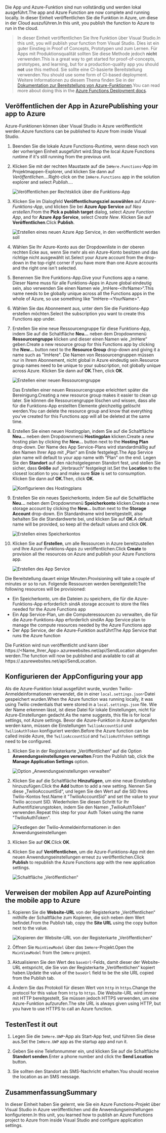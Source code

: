 <span data-ttu-id="2bf61-101">Die App und Azure-Funktion sind nun vollständig und werden lokal ausgeführt.</span><span class="sxs-lookup"><span data-stu-id="2bf61-101">The app and Azure Function are now complete and running locally.</span></span> <span data-ttu-id="2bf61-102">In dieser Einheit veröffentlichen Sie die Funktion in Azure, um diese in der Cloud auszuführen.</span><span class="sxs-lookup"><span data-stu-id="2bf61-102">In this unit, you publish the function to Azure to run in the cloud.</span></span>

> <span data-ttu-id="2bf61-103">In dieser Einheit veröffentlichen Sie Ihre Funktion über Visual Studio.</span><span class="sxs-lookup"><span data-stu-id="2bf61-103">In this unit, you will publish your function from Visual Studio.</span></span> <span data-ttu-id="2bf61-104">Dies ist ein guter Einstieg in Proof of Concepts, Prototypen und zum Lernen. Für Apps mit Produktionsqualität sollten Sie diese Methode jedoch **nicht** verwenden.</span><span class="sxs-lookup"><span data-stu-id="2bf61-104">This is a great way to get started for proof-of-concepts, prototypes, and learning, but for a production-quality app you should **not** use this method.</span></span> <span data-ttu-id="2bf61-105">Sie sollte eine CI-basierte Bereitstellung verwenden.</span><span class="sxs-lookup"><span data-stu-id="2bf61-105">You should use some form of CI-based deployment.</span></span> <span data-ttu-id="2bf61-106">Weitere Informationen zu diesem Thema finden Sie in der [Dokumentation zur Bereitstellung von Azure-Funktionen](https://docs.microsoft.com/azure/azure-functions/functions-continuous-deployment).</span><span class="sxs-lookup"><span data-stu-id="2bf61-106">You can read more about doing this in the [Azure Functions Deployment docs](https://docs.microsoft.com/azure/azure-functions/functions-continuous-deployment).</span></span>
>
## <a name="publishing-your-app-to-azure"></a><span data-ttu-id="2bf61-107">Veröffentlichen der App in Azure</span><span class="sxs-lookup"><span data-stu-id="2bf61-107">Publishing your app to Azure</span></span>

<span data-ttu-id="2bf61-108">Azure-Funktionen können über Visual Studio in Azure veröffentlicht werden.</span><span class="sxs-lookup"><span data-stu-id="2bf61-108">Azure functions can be published to Azure from inside Visual Studio.</span></span>

1. <span data-ttu-id="2bf61-109">Beenden Sie die lokale Azure Functions-Runtime, wenn diese noch von der vorherigen Einheit ausgeführt wird.</span><span class="sxs-lookup"><span data-stu-id="2bf61-109">Stop the local Azure Functions runtime if it's still running from the previous unit.</span></span>

2. <span data-ttu-id="2bf61-110">Klicken Sie mit der rechten Maustaste auf die `ImHere.Functions`-App im Projektmappen-Explorer, und klicken Sie dann auf *Veröffentlichen...*.</span><span class="sxs-lookup"><span data-stu-id="2bf61-110">Right-click on the `ImHere.Functions` app in the solution explorer and select *Publish...*.</span></span>

    ![Veröffentlichen per Rechtsklick über die Funktions-App](../media-drafts/8-right-click-publish.png)

3. <span data-ttu-id="2bf61-112">Klicken Sie im Dialogfeld **Veröffentlichungsziel auswählen** auf *Azure-Funktions-App*, und klicken Sie bei **Azure App Service** auf *Neu erstellen*.</span><span class="sxs-lookup"><span data-stu-id="2bf61-112">From the **Pick a publish target** dialog, select *Azure Function App*, and for **Azure App Service**, select *Create New*.</span></span> <span data-ttu-id="2bf61-113">Klicken Sie auf **Veröffentlichen**.</span><span class="sxs-lookup"><span data-stu-id="2bf61-113">Click **Publish**.</span></span>

    ![Erstellen eines neuen Azure App Service, in den veröffentlicht werden soll](../media-drafts/8-pick-publish-target.png)

4. <span data-ttu-id="2bf61-115">Wählen Sie Ihr Azure-Konto aus der Dropdownliste in der oberen rechten Ecke aus, wenn Sie mehr als ein Azure-Konto besitzen und das richtige nicht ausgewählt ist.</span><span class="sxs-lookup"><span data-stu-id="2bf61-115">Select your Azure account from the drop-down in the top-right corner if you have more than one Azure accounts and the right one isn't selected.</span></span>

5. <span data-ttu-id="2bf61-116">Benennen Sie Ihre Funktions-App.</span><span class="sxs-lookup"><span data-stu-id="2bf61-116">Give your Functions app a name.</span></span> <span data-ttu-id="2bf61-117">Dieser Name muss für alle Funktions-Apps in Azure global eindeutig sein, also verwenden Sie einen Namen wie „ImHere-\<IhrName\>“.</span><span class="sxs-lookup"><span data-stu-id="2bf61-117">This name needs to be globally unique across all the Functions apps in the whole of Azure, so use something like "ImHere-\<YourName\>".</span></span>

6. <span data-ttu-id="2bf61-118">Wählen Sie das Abonnement aus, unter dem Sie die Funktions-App erstellen möchten.</span><span class="sxs-lookup"><span data-stu-id="2bf61-118">Select the subscription you want to create this Functions app under.</span></span>

7. <span data-ttu-id="2bf61-119">Erstellen Sie eine neue Ressourcengruppe für diese Funktions-App, indem Sie auf die Schaltfläche **Neu...** neben dem Dropdownmenü **Ressourcengruppe** klicken und dieser einen Namen wie „ImHere“ geben.</span><span class="sxs-lookup"><span data-stu-id="2bf61-119">Create a new resource group for this Functions app by clicking the **New...** button next to the **Resource Group** drop-down and giving it a name such as "ImHere".</span></span> <span data-ttu-id="2bf61-120">Die Namen von Ressourcengruppen müssen nur in Ihrem Abonnement, nicht global in Azure eindeutig sein.</span><span class="sxs-lookup"><span data-stu-id="2bf61-120">Resource group names need to be unique to your subscription, not globally unique across Azure.</span></span> <span data-ttu-id="2bf61-121">Klicken Sie dann auf **OK**.</span><span class="sxs-lookup"><span data-stu-id="2bf61-121">Then, click **OK**.</span></span>

    ![Erstellen einer neuen Ressourcengruppe](../media-drafts/8-create-new-resource-group.png)

   <span data-ttu-id="2bf61-123">Das Erstellen einer neuen Ressourcengruppe erleichtert später die Bereinigung.</span><span class="sxs-lookup"><span data-stu-id="2bf61-123">Creating a new resource group makes it easier to clean up later.</span></span> <span data-ttu-id="2bf61-124">Sie können die Ressourcengruppe löschen und wissen, dass alle für die Funktions-App erstellten Elemente gleichzeitig gelöscht werden.</span><span class="sxs-lookup"><span data-stu-id="2bf61-124">You can delete the resource group and know that everything you've created for this Functions app will all be deleted at the same time.</span></span>

8. <span data-ttu-id="2bf61-125">Erstellen Sie einen neuen Hostingplan, indem Sie auf die Schaltfläche **Neu...** neben dem Dropdownmenü **Hostingplan** klicken.</span><span class="sxs-lookup"><span data-stu-id="2bf61-125">Create a new hosting plan by clicking the **New...** button next to the **Hosting Plan** drop-down.</span></span> <span data-ttu-id="2bf61-126">Der Name des App Service-Plans wird standardmäßig auf den Namen Ihrer App mit „Plan“ am Ende festgelegt.</span><span class="sxs-lookup"><span data-stu-id="2bf61-126">The App Service plan name will default to your app name with "Plan" on the end.</span></span> <span data-ttu-id="2bf61-127">Legen Sie den **Standort** auf den nächstgelegenen Standort fest, und stellen Sie sicher, dass **Größe** auf „Verbrauch“ festgelegt ist.</span><span class="sxs-lookup"><span data-stu-id="2bf61-127">Set the **Location** to the closest location to you and make sure **Size** is set to consumption.</span></span> <span data-ttu-id="2bf61-128">Klicken Sie dann auf **OK**.</span><span class="sxs-lookup"><span data-stu-id="2bf61-128">Then, click **OK**.</span></span>

    ![Konfigurieren des Hostingplans](../media-drafts/8-configure-hosting-plan.png)

9. <span data-ttu-id="2bf61-130">Erstellen Sie ein neues Speicherkonto, indem Sie auf die Schaltfläche **Neu...** neben dem Dropdownmenü **Speicherkonto** klicken.</span><span class="sxs-lookup"><span data-stu-id="2bf61-130">Create a new storage account by clicking the **New...** button next to the **Storage Account** drop-down.</span></span> <span data-ttu-id="2bf61-131">Ein Standardname wird bereitgestellt, also behalten Sie die Standardwerte bei, und klicken Sie auf **OK**.</span><span class="sxs-lookup"><span data-stu-id="2bf61-131">A default name will be provided, so keep all the default values and click **OK**.</span></span>

    ![Erstellen eines Speicherkontos](../media-drafts/8-create-storage-account.png)

10. <span data-ttu-id="2bf61-133">Klicken Sie auf **Erstellen**, um alle Ressourcen in Azure bereitzustellen und Ihre Azure-Funktions-Apps zu veröffentlichen.</span><span class="sxs-lookup"><span data-stu-id="2bf61-133">Click **Create** to provision all the resources on Azure and publish your Azure Functions app.</span></span>

    ![Erstellen des App Service](../media-drafts/8-create-app-service.png)

<span data-ttu-id="2bf61-135">Die Bereitstellung dauert einige Minuten.</span><span class="sxs-lookup"><span data-stu-id="2bf61-135">Provisioning will take a couple of minutes or so to run.</span></span> <span data-ttu-id="2bf61-136">Folgende Ressourcen werden bereitgestellt:</span><span class="sxs-lookup"><span data-stu-id="2bf61-136">The following resources will be provisioned:</span></span>

* <span data-ttu-id="2bf61-137">Ein Speicherkonto, um die Dateien zu speichern, die für die Azure-Funktions-App erforderlich sind</span><span class="sxs-lookup"><span data-stu-id="2bf61-137">A storage account to store the files needed for the Azure Functions app</span></span>
* <span data-ttu-id="2bf61-138">Ein App Service-Plan, um die Computeressourcen zu verwalten, die für die Azure-Funktions-App erforderlich sind</span><span class="sxs-lookup"><span data-stu-id="2bf61-138">An App Service plan to manage the compute resources needed by the Azure Functions app</span></span>
* <span data-ttu-id="2bf61-139">Der App Service, der die Azure-Funktion ausführt</span><span class="sxs-lookup"><span data-stu-id="2bf61-139">The App Service that runs the Azure function</span></span>

<span data-ttu-id="2bf61-140">Die Funktion wird nun veröffentlicht und kann über https://<Name_Ihrer_App>.azurewebsites.net/api/SendLocation abgerufen werden.</span><span class="sxs-lookup"><span data-stu-id="2bf61-140">The function will now be published and available to call at https://<your-app-name>.azurewebsites.net/api/SendLocation.</span></span>

## <a name="configuring-your-app"></a><span data-ttu-id="2bf61-141">Konfigurieren der App</span><span class="sxs-lookup"><span data-stu-id="2bf61-141">Configuring your app</span></span>

<span data-ttu-id="2bf61-142">Als die Azure-Funktion lokal ausgeführt wurde, wurden Twilio-Anmeldeinformationen verwendet, die in einer `local.settings.json`-Datei gespeichert wurden.</span><span class="sxs-lookup"><span data-stu-id="2bf61-142">When the Azure function was running locally, it was using Twilio credentials that were stored in a `local.settings.json` file.</span></span> <span data-ttu-id="2bf61-143">Wie der Name erkennen lässt, ist diese Datei für lokale Einstellungen, nicht für Azure-Einstellungen gedacht.</span><span class="sxs-lookup"><span data-stu-id="2bf61-143">As the name suggests, this file is for local settings, not Azure settings.</span></span> <span data-ttu-id="2bf61-144">Bevor die Azure-Funktion in Azure aufgerufen werden kann, müssen die Einstellungen `TwilioAccountSid` und `TwilioAuthToken` konfiguriert werden.</span><span class="sxs-lookup"><span data-stu-id="2bf61-144">Before the Azure function can be called inside Azure, the `TwilioAccountSid` and `TwilioAuthToken` settings need to be configured.</span></span>

1. <span data-ttu-id="2bf61-145">Klicken Sie in der Registerkarte „Veröffentlichen“ auf die Option **Anwendungseinstellungen verwalten**.</span><span class="sxs-lookup"><span data-stu-id="2bf61-145">From the Publish tab, click the **Manage Application Settings** option.</span></span>

    ![Option „Anwendungseinstellungen verwalten“](../media-drafts/8-application-settings-option.png)

2. <span data-ttu-id="2bf61-147">Klicken Sie auf die Schaltfläche **Hinzufügen**, um eine neue Einstellung hinzuzufügen.</span><span class="sxs-lookup"><span data-stu-id="2bf61-147">Click the **Add** button to add a new setting.</span></span> <span data-ttu-id="2bf61-148">Nennen Sie diese „TwilioAccountSid“, und legen Sie den Wert auf die SID Ihres Twilio-Kontos fest.</span><span class="sxs-lookup"><span data-stu-id="2bf61-148">Name it "TwilioAccountSid" and set the value to your Twilio account SID.</span></span> <span data-ttu-id="2bf61-149">Wiederholen Sie diesen Schritt für Ihr Authentifizierungstoken, indem Sie den Namen „TwilioAuthToken“ verwenden.</span><span class="sxs-lookup"><span data-stu-id="2bf61-149">Repeat this step for your Auth Token using the name "TwilioAuthToken".</span></span>

    ![Festlegen der Twilio-Anmeldeinformationen in den Anwendungseinstellungen](../media-drafts/8-set-creds-in-app-settings.png)

3. <span data-ttu-id="2bf61-151">Klicken Sie auf **OK**.</span><span class="sxs-lookup"><span data-stu-id="2bf61-151">Click **OK**.</span></span>

4. <span data-ttu-id="2bf61-152">Klicken Sie auf **Veröffentlichen**, um die Azure-Funktions-App mit den neuen Anwendungseinstellungen erneut zu veröffentlichen.</span><span class="sxs-lookup"><span data-stu-id="2bf61-152">Click **Publish** to republish the Azure Functions app with the new application settings.</span></span>

    ![Schaltfläche „Veröffentlichen“](../media-drafts/8-publish-application-button.png)

## <a name="pointing-the-mobile-app-to-azure"></a><span data-ttu-id="2bf61-154">Verweisen der mobilen App auf Azure</span><span class="sxs-lookup"><span data-stu-id="2bf61-154">Pointing the mobile app to Azure</span></span>

1. <span data-ttu-id="2bf61-155">Kopieren Sie die **Website-URL** von der Registerkarte „Veröffentlichen“ mithilfe der Schaltfläche zum Kopieren, die sich neben dem Wert befindet.</span><span class="sxs-lookup"><span data-stu-id="2bf61-155">From the Publish tab, copy the **Site URL** using the copy button next to the value.</span></span>

    ![Kopieren der Website-URL von der Registerkarte „Veröffentlichen“](../media-drafts/8-copy-site-url.png)

2. <span data-ttu-id="2bf61-157">Öffnen Sie `MainViewModel` über das `ImHere`-Projekt.</span><span class="sxs-lookup"><span data-stu-id="2bf61-157">Open the `MainViewModel` from the `ImHere` project.</span></span>

3. <span data-ttu-id="2bf61-158">Aktualisieren Sie den Wert des `baseUrl`-Felds, damit dieser der Website-URL entspricht, die Sie von der Registerkarte „Veröffentlichen“ kopiert haben.</span><span class="sxs-lookup"><span data-stu-id="2bf61-158">Update the value of the `baseUrl` field to be the site URL copied from the Publish tab.</span></span>

4. <span data-ttu-id="2bf61-159">Ändern Sie das Protokoll für diesen Wert von `http` in `https`.</span><span class="sxs-lookup"><span data-stu-id="2bf61-159">Change the protocol for this value from `http` to `https`.</span></span> <span data-ttu-id="2bf61-160">Die Website-URL wird immer mit HTTP bereitgestellt, Sie müssen jedoch HTTPS verwenden, um eine Azure-Funktion aufzurufen.</span><span class="sxs-lookup"><span data-stu-id="2bf61-160">The site URL is always given using HTTP, but you have to use HTTPS to call an Azure function.</span></span>

## <a name="test-it-out"></a><span data-ttu-id="2bf61-161">Testen</span><span class="sxs-lookup"><span data-stu-id="2bf61-161">Test it out</span></span>

1. <span data-ttu-id="2bf61-162">Legen Sie die `ImHere.UWP`-App als Start-App fest, und führen Sie diese aus.</span><span class="sxs-lookup"><span data-stu-id="2bf61-162">Set the `ImHere.UWP` app as the startup app and run it.</span></span>

2. <span data-ttu-id="2bf61-163">Geben Sie eine Telefonnummer ein, und klicken Sie auf die Schaltfläche **Standort senden**.</span><span class="sxs-lookup"><span data-stu-id="2bf61-163">Enter a phone number and click the **Send Location** button.</span></span>

3. <span data-ttu-id="2bf61-164">Sie sollten den Standort als SMS-Nachricht erhalten.</span><span class="sxs-lookup"><span data-stu-id="2bf61-164">You should receive the location as an SMS message.</span></span>

## <a name="summary"></a><span data-ttu-id="2bf61-165">Zusammenfassung</span><span class="sxs-lookup"><span data-stu-id="2bf61-165">Summary</span></span>

<span data-ttu-id="2bf61-166">In dieser Einheit haben Sie gelernt, wie Sie ein Azure Functions-Projekt über Visual Studio in Azure veröffentlichen und die Anwendungseinstellungen konfigurieren.</span><span class="sxs-lookup"><span data-stu-id="2bf61-166">In this unit, you learned how to publish an Azure Functions project to Azure from inside Visual Studio and configure application settings.</span></span>